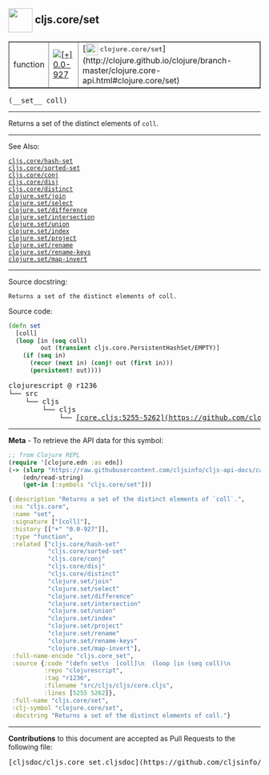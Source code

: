 ## <img width="48px" valign="middle" src="http://i.imgur.com/Hi20huC.png"> cljs.core/set

 <table border="1">
<tr>

<td>function</td>
<td><a href="https://github.com/cljsinfo/cljs-api-docs/tree/0.0-927"><img valign="middle" alt="[+] 0.0-927" src="https://img.shields.io/badge/+-0.0--927-lightgrey.svg"></a> </td>
<td>
[<img height="24px" valign="middle" src="http://i.imgur.com/1GjPKvB.png"> <samp>clojure.core/set</samp>](http://clojure.github.io/clojure/branch-master/clojure.core-api.html#clojure.core/set)
</td>
</tr>
</table>

 <samp>
(__set__ coll)<br>
</samp>

---

Returns a set of the distinct elements of `coll`.

---


See Also:

[`cljs.core/hash-set`](cljs.core_hash-set.md)<br>
[`cljs.core/sorted-set`](cljs.core_sorted-set.md)<br>
[`cljs.core/conj`](cljs.core_conj.md)<br>
[`cljs.core/disj`](cljs.core_disj.md)<br>
[`cljs.core/distinct`](cljs.core_distinct.md)<br>
[`clojure.set/join`](clojure.set_join.md)<br>
[`clojure.set/select`](clojure.set_select.md)<br>
[`clojure.set/difference`](clojure.set_difference.md)<br>
[`clojure.set/intersection`](clojure.set_intersection.md)<br>
[`clojure.set/union`](clojure.set_union.md)<br>
[`clojure.set/index`](clojure.set_index.md)<br>
[`clojure.set/project`](clojure.set_project.md)<br>
[`clojure.set/rename`](clojure.set_rename.md)<br>
[`clojure.set/rename-keys`](clojure.set_rename-keys.md)<br>
[`clojure.set/map-invert`](clojure.set_map-invert.md)<br>

---

Source docstring:

```
Returns a set of the distinct elements of coll.
```

Source code:

```clj
(defn set
  [coll]
  (loop [in (seq coll)
         out (transient cljs.core.PersistentHashSet/EMPTY)]
    (if (seq in)
      (recur (next in) (conj! out (first in)))
      (persistent! out))))
```

 <pre>
clojurescript @ r1236
└── src
    └── cljs
        └── cljs
            └── <ins>[core.cljs:5255-5262](https://github.com/clojure/clojurescript/blob/r1236/src/cljs/cljs/core.cljs#L5255-L5262)</ins>
</pre>


---

__Meta__ - To retrieve the API data for this symbol:

```clj
;; from Clojure REPL
(require '[clojure.edn :as edn])
(-> (slurp "https://raw.githubusercontent.com/cljsinfo/cljs-api-docs/catalog/cljs-api.edn")
    (edn/read-string)
    (get-in [:symbols "cljs.core/set"]))
```

```clj
{:description "Returns a set of the distinct elements of `coll`.",
 :ns "cljs.core",
 :name "set",
 :signature ["[coll]"],
 :history [["+" "0.0-927"]],
 :type "function",
 :related ["cljs.core/hash-set"
           "cljs.core/sorted-set"
           "cljs.core/conj"
           "cljs.core/disj"
           "cljs.core/distinct"
           "clojure.set/join"
           "clojure.set/select"
           "clojure.set/difference"
           "clojure.set/intersection"
           "clojure.set/union"
           "clojure.set/index"
           "clojure.set/project"
           "clojure.set/rename"
           "clojure.set/rename-keys"
           "clojure.set/map-invert"],
 :full-name-encode "cljs.core_set",
 :source {:code "(defn set\n  [coll]\n  (loop [in (seq coll)\n         out (transient cljs.core.PersistentHashSet/EMPTY)]\n    (if (seq in)\n      (recur (next in) (conj! out (first in)))\n      (persistent! out))))",
          :repo "clojurescript",
          :tag "r1236",
          :filename "src/cljs/cljs/core.cljs",
          :lines [5255 5262]},
 :full-name "cljs.core/set",
 :clj-symbol "clojure.core/set",
 :docstring "Returns a set of the distinct elements of coll."}

```

---

__Contributions__ to this document are accepted as Pull Requests to the following file:

 <pre>
[cljsdoc/cljs.core_set.cljsdoc](https://github.com/cljsinfo/cljs-api-docs/blob/master/cljsdoc/cljs.core_set.cljsdoc)
</pre>

